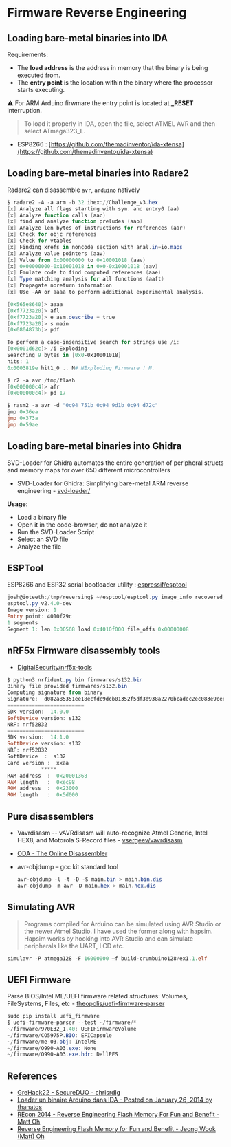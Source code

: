 # Firmware Reverse Engineering

## Loading bare-metal binaries into IDA

Requirements:

* The **load address** is the address in memory that the binary is being executed from.
* The **entry point** is the location within the binary where the processor starts executing.

⚠️ For ARM Arduino firwmare the entry point is located at **\_RESET** interruption.

> To load it properly in IDA, open the file, select ATMEL AVR and then select ATmega323\_L.

* ESP8266 : [https://github.com/themadinventor/ida-xtensa](https://github.com/themadinventor/ida-xtensa)

## Loading bare-metal binaries into Radare2

Radare2 can disassemble `avr`, `arduino` natively

```powershell
$ radare2 -A -a arm -b 32 ihex://Challenge_v3.hex
[x] Analyze all flags starting with sym. and entry0 (aa)
[x] Analyze function calls (aac)
[x] find and analyze function preludes (aap)
[x] Analyze len bytes of instructions for references (aar)
[x] Check for objc references
[x] Check for vtables
[x] Finding xrefs in noncode section with anal.in=io.maps
[x] Analyze value pointers (aav)
[x] Value from 0x00000000 to 0x10001018 (aav)
[x] 0x00000000-0x10001018 in 0x0-0x10001018 (aav)
[x] Emulate code to find computed references (aae)
[x] Type matching analysis for all functions (aaft)
[x] Propagate noreturn information
[x] Use -AA or aaaa to perform additional experimental analysis.

[0x565e8640]> aaaa
[0xf7723a20]> afl
[0xf7723a20]> e asm.describe = true
[0xf7723a20]> s main
[0x0804873b]> pdf

To perform a case-insensitive search for strings use /i:
[0x0001d62c]> /i Exploding
Searching 9 bytes in [0x0-0x10001018]
hits: 1
0x0003819e hit1_0 .. N# NExploding Firmware ! N.

$ r2 -a avr /tmp/flash
[0x000000c4]> afr
[0x000000c4]> pd 17

$ rasm2 -a avr -d "0c94 751b 0c94 9d1b 0c94 d72c" 
jmp 0x36ea
jmp 0x373a
jmp 0x59ae
```

## Loading bare-metal binaries into Ghidra

SVD-Loader for Ghidra automates the entire generation of peripheral structs and memory maps for over 650 different microcontrollers

* SVD-Loader for Ghidra: Simplifying bare-metal ARM reverse engineering - [svd-loader/](https://leveldown.de/blog/svd-loader/)

**Usage**:

* Load a binary file
* Open it in the code-browser, do not analyze it
* Run the SVD-Loader Script
* Select an SVD file
* Analyze the file

## ESPTool

ESP8266 and ESP32 serial bootloader utility : [espressif/esptool](https://github.com/espressif/esptool)

```powershell
josh@ioteeth:/tmp/reversing$ ~/esptool/esptool.py image_info recovered_file
esptool.py v2.4.0-dev
Image version: 1
Entry point: 4010f29c
1 segments
Segment 1: len 0x00568 load 0x4010f000 file_offs 0x00000008
```

## nRF5x Firmware disassembly tools

* [DigitalSecurity/nrf5x-tools](https://github.com/DigitalSecurity/nrf5x-tools)

```powershell
$ python3 nrfident.py bin firmwares/s132.bin
Binary file provided firmwares/s132.bin
Computing signature from binary
Signature:  d082a85351ee18ecfdc9dcb01352f5df3d938a2270bcadec2ec083e9ceeb3b1e
=========================
SDK version:  14.0.0
SoftDevice version: s132
NRF: nrf52832
=========================
SDK version:  14.1.0
SoftDevice version: s132
NRF: nrf52832
SoftDevice  :  s132
Card version :  xxaa
           *****
RAM address  :  0x20001368
RAM length   :  0xec98
ROM address  :  0x23000
ROM length   :  0x5d000
```

## Pure disassemblers

* Vavrdisasm -- vAVRdisasm will auto-recognize Atmel Generic, Intel HEX8, and Motorola S-Record files - [vsergeev/vavrdisasm](https://github.com/vsergeev/vavrdisasm)
* [ODA - The Online Disassembler](https://www.onlinedisassembler.com/odaweb/)
* avr-objdump – gcc kit standard tool

    ```powershell
    avr-objdump -l -t -D -S main.bin > main.bin.dis
    avr-objdump -m avr -D main.hex > main.hex.dis
    ```

## Simulating AVR

> Programs compiled for Arduino can be simulated using AVR Studio or the newer Atmel Studio. I have used the former along with hapsim. Hapsim works by hooking into AVR Studio and can simulate peripherals like the UART, LCD etc.

```powershell
simulavr -P atmega128 -F 16000000 –f build-crumbuino128/ex1.1.elf
```

## UEFI Firmware

Parse BIOS/Intel ME/UEFI firmware related structures: Volumes, FileSystems, Files, etc - [theopolis/uefi-firmware-parser](https://github.com/theopolis/uefi-firmware-parser)

```ps1
sudo pip install uefi_firmware
$ uefi-firmware-parser --test ~/firmware/*
~/firmware/970E32_1.40: UEFIFirmwareVolume
~/firmware/CO5975P.BIO: EFICapsule
~/firmware/me-03.obj: IntelME
~/firmware/O990-A03.exe: None
~/firmware/O990-A03.exe.hdr: DellPFS
```

## References

* [GreHack22 - SecureDUO - chrisrdlg](https://github.com/chrisrdlg/gh22_SecureDuo)
* [Loader un binaire Arduino dans IDA - Posted on January 26, 2014 by thanatos](https://thanat0s.trollprod.org/2014/01/loader-un-binaire-arduino-dans-ida/)
* [REcon 2014 - Reverse Engineering Flash Memory For Fun and Benefit - Matt Oh](https://youtu.be/nTPfKT61730)
* [Reverse Engineering Flash Memory for Fun and Benefit - Jeong Wook (Matt) Oh](https://www.blackhat.com/docs/us-14/materials/us-14-Oh-Reverse-Engineering-Flash-Memory-For-Fun-And-Benefit-WP.pdf)
